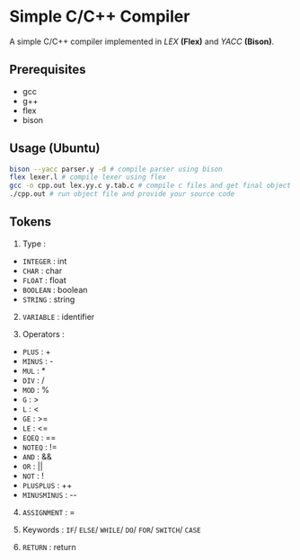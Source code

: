 # Simple C/C++ Compiler

A simple C/C++ compiler implemented in _LEX_ __(Flex)__ and _YACC_ __(Bison)__.

## Prerequisites

-   gcc
-   g++
-   flex
-   bison

## Usage (Ubuntu)

```bash
bison --yacc parser.y -d # compile parser using bison
flex lexer.l # compile lexer using flex
gcc -o cpp.out lex.yy.c y.tab.c # compile c files and get final object file
./cpp.out # run object file and provide your source code
```

## Tokens

1)  Type : 
-   `INTEGER` : int
-   `CHAR` : char
-   `FLOAT` : float
-   `BOOLEAN` : boolean
-   `STRING` : string

2)  `VARIABLE` : identifier

3)  Operators :

-   `PLUS` : +
-   `MINUS` : -
-   `MUL` : *
-   `DIV` : /
-   `MOD` : %
-   `G` : >
-   `L` : <
-   `GE` : >=
-   `LE` : <=
-   `EQEQ` : ==
-   `NOTEQ` : !=
-   `AND` : &&
-   `OR` : ||
-   `NOT` : !
-   `PLUSPLUS` : ++
-   `MINUSMINUS` : --

4)  `ASSIGNMENT` : =

5)  Keywords : `IF`/ `ELSE`/ `WHILE`/ `DO`/ `FOR`/ `SWITCH`/ `CASE`

6)  `RETURN` : return
